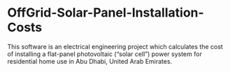# OffGrid-Solar-Panel-Installation-Costs
This software is an electrical engineering project which calculates the cost of installing a flat-panel photovoltaic (“solar cell”) power system for residential home use in Abu Dhabi, United Arab Emirates. 
